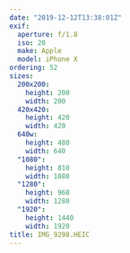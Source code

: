 ```yaml
---
date: "2019-12-12T13:38:01Z"
exif:
  aperture: f/1.8
  iso: 20
  make: Apple
  model: iPhone X
ordering: 52
sizes:
  200x200:
    height: 200
    width: 200
  420x420:
    height: 420
    width: 420
  640w:
    height: 480
    width: 640
  "1080":
    height: 810
    width: 1080
  "1280":
    height: 960
    width: 1280
  "1920":
    height: 1440
    width: 1920
title: IMG_9298.HEIC
---
```


